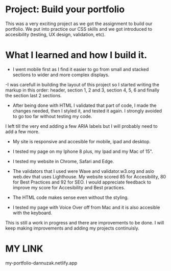 # Project: Build your portfolio

This was a very exciting project as we got the assignment to build our portfolio. We put into practice our CSS skills and we got introduced to accesibility (testing, UX design, validation, etc).

# What I learned and how I build it.

- I went mobile first as I find it easier to go from small and stacked sections to wider and more complex displays.

-I was carefull in building the layout of this project so I started writing the markup in this order: header, section 1, 2 and 3, section 4, 5, 6 and finally the section last 2 sections.

- After being done with HTML I validated that part of code, I made the changes needed, then I styled it, and tested it again. I strongly avoided to go too far without testing my code.

I left till the very end adding a few ARIA labels but I will probably need to add a few more.

- My site is responsive and accesible for mobile, ipad and desktop.

- I tested my page on my Iphone 8 plus, my Ipad and my Mac of 15".

- I tested my website in Chrome, Safari and Edge.

- The validators that I used were Wave and validator.w3.org and aslo web.dev that uses Lighthouse. My website scored 85 for Accesibility, 80 for Best Practices and 92 for SEO. I would appreciate feedback to improve my score for Accesibility and Best practices.

- The HTML code makes sense even without the styling.

- I tested my page with Voice Over off from Mac and it is also accesible with the keyboard.

This is still a work in progress and there are improvements to be done. I will keep making improvements and adding my projects continuisly.

# MY LINK

my-portfolio-dannuzak.netlify.app
